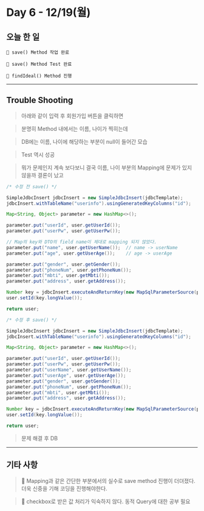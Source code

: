 # Day 6 - 12/19(월)

## 오늘 한 일

```
🎈 save() Method 작업 완료

🎈 save() Method Test 완료

🎈 findIdeal() Method 진행
```

---

## Trouble Shooting

> 아래와 같이 입력 후 회원가입 버튼을 클릭하면

<!-- Image 1 -->

> 분명히 Method 내에서는 이름, 나이가 찍히는데

<!-- Image 2 -->

> DB에는 이름, 나이에 해당하는 부분이 null이 들어간 모습

<!-- Image 3 -->

> Test 역시 성공

<!-- Test Image -->

> 뭐가 문제인지 계속 보다보니 결국 이름, 나이 부분의 Mapping에 문제가 있지 않을까 결론이 났고

```java
/* 수정 전 save() */

SimpleJdbcInsert jdbcInsert = new SimpleJdbcInsert(jdbcTemplate);
jdbcInsert.withTableName("userinfo").usingGeneratedKeyColumns("id");

Map<String, Object> parameter = new HashMap<>();

parameter.put("userId", user.getUserId());
parameter.put("userPw", user.getUserPw());

// Map의 key와 DTO의 field name이 제대로 mapping 되지 않았다.
parameter.put("name", user.getUserName());  // name -> userName
parameter.put("age", user.getUserAge());    // age -> userAge

parameter.put("gender", user.getGender());
parameter.put("phoneNum", user.getPhoneNum());
parameter.put("mbti", user.getMbti());
parameter.put("address", user.getAddress());

Number key = jdbcInsert.executeAndReturnKey(new MapSqlParameterSource(parameter));
user.setId(key.longValue());

return user;

```

```java
/* 수정 후 save() */

SimpleJdbcInsert jdbcInsert = new SimpleJdbcInsert(jdbcTemplate);
jdbcInsert.withTableName("userinfo").usingGeneratedKeyColumns("id");

Map<String, Object> parameter = new HashMap<>();

parameter.put("userId", user.getUserId());
parameter.put("userPw", user.getUserPw());
parameter.put("userName", user.getUserName());
parameter.put("userAge", user.getUserAge());
parameter.put("gender", user.getGender());
parameter.put("phoneNum", user.getPhoneNum());
parameter.put("mbti", user.getMbti());
parameter.put("address", user.getAddress());

Number key = jdbcInsert.executeAndReturnKey(new MapSqlParameterSource(parameter));
user.setId(key.longValue());

return user;

```

> 문제 해결 후 DB

<!-- DB image -->

---

## 기타 사항

> 🎈 Mapping과 같은 간단한 부분에서의 실수로 save method 진행이 더뎌졌다. 더욱 신중을 기해 코딩을 진행해야한다.

> 🎈 checkbox로 받은 값 처리가 익숙하지 않다. 동적 Query에 대한 공부 필요
